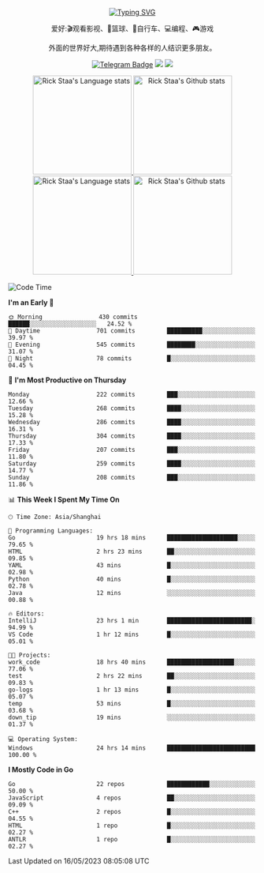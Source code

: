 <div align="center"> 

[![Typing SVG](https://readme-typing-svg.herokuapp.com?size=25&duration=2500&color=eeeeee&vCenter=true&width=200&height=40&lines=Hi+there+%F0%9F%91%8B%F0%9F%8F%BB;I'm+DanBai)](https://git.io/typing-svg)

爱好:🎬观看影视、🏀篮球、🚴自行车、💻编程、🎮游戏

外面的世界好大,期待遇到各种各样的人结识更多朋友。

[![Telegram Badge](https://img.shields.io/badge/-Telegram-blue?style=flat&logo=Telegram&logoColor=white)](https://t.me/danbai9420) 
[![](https://img.shields.io/badge/-Blog-brightgreen?style=flat&logo=Blogger&logoColor=white)](https://p00q.cn)
[![](https://img.shields.io/badge/-Email-red?style=flat&logo=Mail.Ru&logoColor=white)](mailto:danbai@88.com)
</div>

<!-- Light Mode -->
<div align="center"> 
<a href="https://github.com/anuraghazra/github-readme-stats#gh-light-mode-only">
<img height=200 src="https://github-readme-stats-git-master-rstaa-rickstaa.vercel.app/api/top-langs/?username=danbai225&layout=compact&langs_count=10&hide_border=1&role=OWNER,COLLABORATOR#gh-light-mode-only" alt="Rick Staa's Language stats" />
</a>
<a href="https://github.com/anuraghazra/github-readme-stats#gh-light-mode-only">
<img height=200 src="https://github-readme-stats-git-master-rstaa-rickstaa.vercel.app/api?username=danbai225&show_icons=true&count_private=true&line_height=28&hide_border=1&include_all_commits=true&card_width=450&role=OWNER,COLLABORATOR&exclude_repo=github-readme-stats#gh-light-mode-only" alt="Rick Staa's Github stats" />
</a>
</div>

<!-- Dark Mode -->
<div align="center"> 
<a href="https://github.com/anuraghazra/github-readme-stats#gh-dark-mode-only">
<img height=200 src="https://github-readme-stats-git-master-rstaa-rickstaa.vercel.app/api/top-langs/?username=danbai225&layout=compact&langs_count=10&hide_border=1&role=OWNER,COLLABORATOR&theme=github_dark#gh-dark-mode-only" alt="Rick Staa's Language stats" />
</a>
<a href="https://github.com/anuraghazra/github-readme-stats#gh-dark-mode-only">
<img height=200 src="https://github-readme-stats-git-master-rstaa-rickstaa.vercel.app/api?username=danbai225&show_icons=true&count_private=true&line_height=28&hide_border=1&include_all_commits=true&card_width=450&role=OWNER,COLLABORATOR&exclude_repo=github-readme-stats&theme=github_dark#gh-dark-mode-only" alt="Rick Staa's Github stats" />
</a>
</div>

<!--START_SECTION:waka-->
![Code Time](http://img.shields.io/badge/Code%20Time-303%20hrs%2010%20mins-blue)

**I'm an Early 🐤** 

```text
🌞 Morning                430 commits         ██████░░░░░░░░░░░░░░░░░░░   24.52 % 
🌆 Daytime                701 commits         ██████████░░░░░░░░░░░░░░░   39.97 % 
🌃 Evening                545 commits         ████████░░░░░░░░░░░░░░░░░   31.07 % 
🌙 Night                  78 commits          █░░░░░░░░░░░░░░░░░░░░░░░░   04.45 % 
```
📅 **I'm Most Productive on Thursday** 

```text
Monday                   222 commits         ███░░░░░░░░░░░░░░░░░░░░░░   12.66 % 
Tuesday                  268 commits         ████░░░░░░░░░░░░░░░░░░░░░   15.28 % 
Wednesday                286 commits         ████░░░░░░░░░░░░░░░░░░░░░   16.31 % 
Thursday                 304 commits         ████░░░░░░░░░░░░░░░░░░░░░   17.33 % 
Friday                   207 commits         ███░░░░░░░░░░░░░░░░░░░░░░   11.80 % 
Saturday                 259 commits         ████░░░░░░░░░░░░░░░░░░░░░   14.77 % 
Sunday                   208 commits         ███░░░░░░░░░░░░░░░░░░░░░░   11.86 % 
```


📊 **This Week I Spent My Time On** 

```text
🕑︎ Time Zone: Asia/Shanghai

💬 Programming Languages: 
Go                       19 hrs 18 mins      ████████████████████░░░░░   79.65 % 
HTML                     2 hrs 23 mins       ██░░░░░░░░░░░░░░░░░░░░░░░   09.85 % 
YAML                     43 mins             █░░░░░░░░░░░░░░░░░░░░░░░░   02.98 % 
Python                   40 mins             █░░░░░░░░░░░░░░░░░░░░░░░░   02.78 % 
Java                     12 mins             ░░░░░░░░░░░░░░░░░░░░░░░░░   00.88 % 

🔥 Editors: 
IntelliJ                 23 hrs 1 min        ████████████████████████░   94.99 % 
VS Code                  1 hr 12 mins        █░░░░░░░░░░░░░░░░░░░░░░░░   05.01 % 

🐱‍💻 Projects: 
work_code                18 hrs 40 mins      ███████████████████░░░░░░   77.06 % 
test                     2 hrs 22 mins       ██░░░░░░░░░░░░░░░░░░░░░░░   09.83 % 
go-logs                  1 hr 13 mins        █░░░░░░░░░░░░░░░░░░░░░░░░   05.07 % 
temp                     53 mins             █░░░░░░░░░░░░░░░░░░░░░░░░   03.68 % 
down_tip                 19 mins             ░░░░░░░░░░░░░░░░░░░░░░░░░   01.37 % 

💻 Operating System: 
Windows                  24 hrs 14 mins      █████████████████████████   100.00 % 
```

**I Mostly Code in Go** 

```text
Go                       22 repos            ████████████░░░░░░░░░░░░░   50.00 % 
JavaScript               4 repos             ██░░░░░░░░░░░░░░░░░░░░░░░   09.09 % 
C++                      2 repos             █░░░░░░░░░░░░░░░░░░░░░░░░   04.55 % 
HTML                     1 repo              █░░░░░░░░░░░░░░░░░░░░░░░░   02.27 % 
ANTLR                    1 repo              █░░░░░░░░░░░░░░░░░░░░░░░░   02.27 % 
```




 Last Updated on 16/05/2023 08:05:08 UTC
<!--END_SECTION:waka-->
